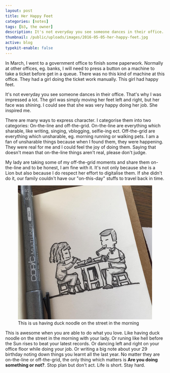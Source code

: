 ```yaml
---
layout: post
title: Her Happy Feet
categories: [notes]
tags: [b3, the owner]
description: It's not everyday you see someone dances in their office. That's why I was impressed a lot.
thumbnail: /public/uploads/images/2016-05-05-her-happy-feet.jpg
active: blog
typekit-enable: false
---
```



In March, I went to a government office to finish some paperwork. Normally at other offices, eg. banks, I will need to press a button on a machine to take a ticket before get in a queue. There was no this kind of machine at this office. They had a girl doing the ticket work manually. This girl had happy feet.
<!--more-->

It's not everyday you see someone dances in their office. That's why I was impressed a lot. The girl was simply moving her feet left and right, but her face was shining. I could see that she was very happy doing her job. She inspired me.

There are many ways to express character. I categorise them into two categories: On-the-line and off-the-grid. On-the-line are everything which sharable, like writing, singing, vblogging, selfie-ing ect. Off-the-grid are everything which unsharable, eg. morning running or walking pets. I am a fan of unsharable things because when I found them, they were happening. They were real for me and I could feel the joy of doing them. Saying that doesn't mean that on-the-line things aren't real, please don't judge.

My lady are taking some of my off-the-grid moments and share them on-the-line and to be honest, I am fine with it. It's not only because she is a Lion but also because I do respect her effort to digitalise them. If she didn't do it, our family couldn't have our "on-this-day" stuffs to travel back in time.

<figure><img src="/public/uploads/images/2016-05-05-her-happy-feet.jpg" alt="This is us having duck noodle on the street in the morning"><figcaption>This is us having duck noodle on the street in the morning</figcaption></figure>

This is awesome when you are able to do what you love. Like having duck noodle on the street in the morning with your lady. Or runing like hell before the Sun rises to beat your latest records. Or dancing left and right on your office floor while doing your job. Or writing a big note about your 29 birthday noting down things you learnt all the last year. No matter they are on-the-line or off-the-grid, the only thing which matters is **Are you doing something or not?**. Stop plan but don't act. Life is short. Stay hard.